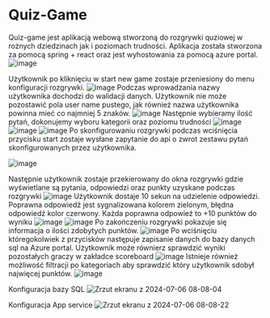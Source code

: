 # Quiz-Game
Quiz-game jest aplikacją webową stworzoną do rozgrywki quziowej w rożnych dziedzinach jak i poziomach trudności. Aplikacja została stworzona za pomocą spring + react oraz jest wyhostowania za pomocą azure portal.
![image](https://github.com/Avivir/Quiz-Game/assets/96440429/bf786b02-eb73-4c25-abd5-7393b5edea43)

Użytkownik po kliknięciu w start new game zostaje przeniesiony do menu konfiguracji rozgrywki.
![image](https://github.com/Avivir/Quiz-Game/assets/96440429/d23b16ca-3e1f-478b-a8c9-b12bb3e48e62)
Podczas wprowadzania nazwy użytkownika dochodzi do walidacji danych. Użytkownik nie może pozostawić pola user name pustego, jak również nazwa użytkownika powinna mieć co najmniej 5 znaków.
![image](https://github.com/Avivir/Quiz-Game/assets/96440429/c3cad982-35f4-49c4-8d03-6d94d24d0100)
Następnie wybieramy ilość pytań, dokonujemy wyboru kategorii oraz poziomu trudności
![image](https://github.com/Avivir/Quiz-Game/assets/96440429/9e469f65-83cb-41b2-b633-c6147da53492)
![image](https://github.com/Avivir/Quiz-Game/assets/96440429/417e087b-ea58-45b3-af83-f876611bf71f)
![image](https://github.com/Avivir/Quiz-Game/assets/96440429/08be628c-f5a2-435d-85d6-e74db9bf0699)
Po skonfigurowaniu rozgrywki podczas wciśnięcia przycisku start zostaje wysłane zapytanie do api o zwrot zestawu pytań skonfigurowanych przez użytkownika.

![image](https://github.com/Avivir/Quiz-Game/assets/96440429/cbb47d72-b567-4806-80d9-4692aaaa3471)

Następnie użytkownik zostaje przekierowany do okna rozgrywki gdzie wyświetlane są pytania, odpowiedzi oraz punkty uzyskane podczas rozgrywki
![image](https://github.com/Avivir/Quiz-Game/assets/96440429/9a35d84b-2c53-4f93-b278-273b4bc8058c)
Użytkownik dostaje 10 sekun na udzielenie odpowiedzi. Poprawna odpowiedź jest sygnalizowana kolorem zielonym, błędna odpowiedź kolor czerwony. Każda poprawna odpowieź to +10 punktów do wyniku
![image](https://github.com/Avivir/Quiz-Game/assets/96440429/2d4cbc98-f45e-48a6-a3d7-7a99ef1bf7d2)
![image](https://github.com/Avivir/Quiz-Game/assets/96440429/32631cb1-6b6c-4e7f-b756-60ac1a92cca8)
Po zakończeniu rozgrywki pokazuje się informacja o ilości zdobytych punktów.
![image](https://github.com/Avivir/Quiz-Game/assets/96440429/6c72d1cd-5fee-41f6-910c-b26fb7c318f8)
Po wciśnięciu któregokolwiek z przycisków następuje zapisanie danych do bazy danych sql na Azure portal.
Użytkownik może równierz sprawdzić wyniki pozostałych graczy w zakładce scoreboard
![image](https://github.com/Avivir/Quiz-Game/assets/96440429/b653f66d-bd84-48b5-95e1-50957b6a41bb)
Istnieje również możliwość filtracji po kategoriach aby sprawdzić który użytkownik sdobył najwięcej punktów.
![image](https://github.com/Avivir/Quiz-Game/assets/96440429/8b49e043-f87a-4c69-a1c6-a5a2d6fed9c7)

Konfiguracja bazy SQL
![Zrzut ekranu z 2024-07-06 08-08-04](https://github.com/Avivir/Quiz-Game/assets/68985756/0077d507-ef94-4f61-ac16-75d4a9ab849c)

Konfiguracja App service
![Zrzut ekranu z 2024-07-06 08-08-22](https://github.com/Avivir/Quiz-Game/assets/68985756/75429ad6-2b1a-41a2-b389-8086bd0fd3f4)
